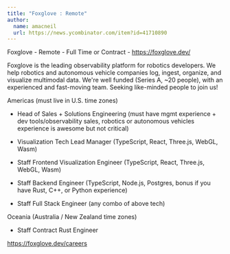 ```yaml
---
title: "Foxglove : Remote"
author:
  name: amacneil
  url: https://news.ycombinator.com/item?id=41710890
---
```

Foxglove - Remote - Full Time or Contract - <a href="https:&#x2F;&#x2F;foxglove.dev&#x2F;" rel="nofollow">https:&#x2F;&#x2F;foxglove.dev&#x2F;</a>

Foxglove is the leading observability platform for robotics developers. We help robotics and autonomous vehicle companies log, ingest, organize, and visualize multimodal data. We&#x27;re well funded (Series A, ~20 people), with an experienced and fast-moving team. Seeking like-minded people to join us!

Americas (must live in U.S. time zones)

- Head of Sales + Solutions Engineering (must have mgmt experience + dev tools&#x2F;observability sales, robotics or autonomous vehicles experience is awesome but not critical)

- Visualization Tech Lead Manager (TypeScript, React, Three.js, WebGL, Wasm)

- Staff Frontend Visualization Engineer (TypeScript, React, Three.js, WebGL, Wasm)

- Staff Backend Engineer (TypeScript, Node.js, Postgres, bonus if you have Rust, C++, or Python experience)

- Staff Full Stack Engineer (any combo of above tech)

Oceania (Australia &#x2F; New Zealand time zones)

- Staff Contract Rust Engineer

<a href="https:&#x2F;&#x2F;foxglove.dev&#x2F;careers" rel="nofollow">https:&#x2F;&#x2F;foxglove.dev&#x2F;careers</a>
<JobApplication />
